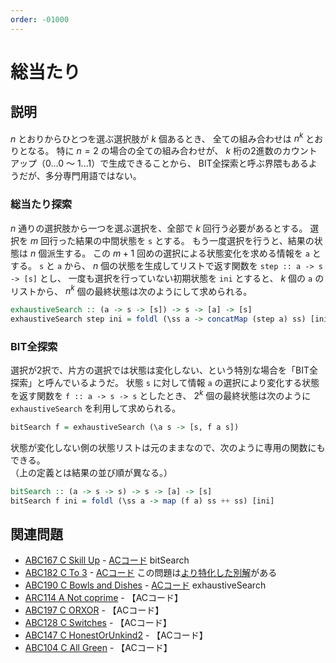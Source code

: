 ```yaml
---
order: -01000
---
```

# 総当たり

## 説明

$n$ とおりからひとつを選ぶ選択肢が $k$ 個あるとき、
全ての組み合わせは $n^k$ とおりとなる。
特に $n=2$ の場合の全ての組み合わせが、
$k$ 桁の2進数のカウントアップ（0...0 ～ 1...1）で生成できることから、
BIT全探索と呼ぶ界隈もあるようだが、多分専門用語ではない。

### 総当たり探索

$n$ 通りの選択肢から一つを選ぶ選択を、全部で $k$ 回行う必要があるとする。
選択を $m$ 回行った結果の中間状態を `s` とする。
もう一度選択を行うと、結果の状態は $n$ 個派生する。
この $m+1$ 回めの選択による状態変化を求める情報を `a` とする。
`s` と `a` から、 $n$ 個の状態を生成してリストで返す関数を `step :: a -> s -> [s]` とし、
一度も選択を行っていない初期状態を `ini` とすると、
$k$ 個の `a` のリストから、 $n^k$ 個の最終状態は次のようにして求められる。

```haskell
exhaustiveSearch :: (a -> s -> [s]) -> s -> [a] -> [s]
exhaustiveSearch step ini = foldl (\ss a -> concatMap (step a) ss) [ini]
```

### BIT全探索

選択が2択で、片方の選択では状態は変化しない、という特別な場合を「BIT全探索」と呼んでいるようだ。
状態 `s` に対して情報 `a` の選択により変化する状態を返す関数を `f :: a -> s -> s` としたとき、
$2^k$ 個の最終状態は次のように `exhaustiveSearch` を利用して求められる。

```haskell
bitSearch f = exhaustiveSearch (\a s -> [s, f a s])
```

状態が変化しない側の状態リストは元のままなので、次のように専用の関数にもできる。  
（上の定義とは結果の並び順が異なる。）

```haskell
bitSearch :: (a -> s -> s) -> s -> [a] -> [s]
bitSearch f ini = foldl (\ss a -> map (f a) ss ++ ss) [ini]
```

## 関連問題

- [ABC167 C Skill Up](https://atcoder.jp/contests/abc167/tasks/abc167_c) - [ACコード](https://atcoder.jp/contests/abc167/submissions/22739273) bitSearch
- [ABC182 C To 3](https://atcoder.jp/contests/abc182/tasks/abc182_c) - [ACコード](https://atcoder.jp/contests/abc182/submissions/22739342) この問題は[より特化した別解](https://atcoder.jp/contests/abc182/submissions/18003556)がある
- [ABC190 C Bowls and Dishes](https://atcoder.jp/contests/abc190/tasks/abc190_c) - [ACコード](https://atcoder.jp/contests/abc190/submissions/22739391) exhaustiveSearch
- [ARC114 A Not coprime](https://atcoder.jp/contests/arc114/tasks/arc114_a) - 【ACコード】
- [ABC197 C ORXOR](https://atcoder.jp/contests/abc197/tasks/abc197_c) - 【ACコード】
- [ABC128 C Switches](https://atcoder.jp/contests/abc128/tasks/abc128_c) - 【ACコード】
- [ABC147 C HonestOrUnkind2](https://atcoder.jp/contests/abc147/tasks/abc147_c) - 【ACコード】
- [ABC104 C All Green](https://atcoder.jp/contests/abc104/tasks/abc104_c) - 【ACコード】

<!--
### 英語でなんて言うの？

「総当り戦」はround-robinというらしいが、計算機関係ではこれは別の意味があるので使えない。  
「総当たり攻撃」bruite-force attackは計算機関係の用語であるが、これもね…
-->
